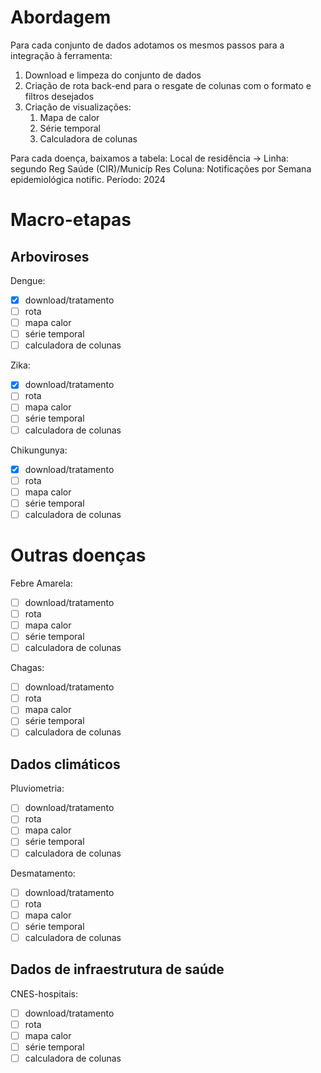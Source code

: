 # Abordagem
Para cada conjunto de dados adotamos os mesmos passos para a integração à
ferramenta:
1. Download e limpeza do conjunto de dados
1. Criação de rota back-end para o resgate de colunas com o formato e filtros
   desejados
1. Criação de visualizações:
    1. Mapa de calor
    1. Série temporal
    1. Calculadora de colunas

Para cada doença, baixamos a tabela:
Local de residência ->
Linha: segundo Reg Saúde (CIR)/Municíp Res
Coluna: Notificações por Semana epidemiológica notific. 
Período: 2024

# Macro-etapas
## Arboviroses
Dengue:
- [x] download/tratamento
- [ ] rota
- [ ] mapa calor
- [ ] série temporal
- [ ] calculadora de colunas

Zika:
- [x] download/tratamento
- [ ] rota
- [ ] mapa calor
- [ ] série temporal
- [ ] calculadora de colunas

Chikungunya:
- [x] download/tratamento
- [ ] rota
- [ ] mapa calor
- [ ] série temporal
- [ ] calculadora de colunas

# Outras doenças
Febre Amarela:
- [ ] download/tratamento
- [ ] rota
- [ ] mapa calor
- [ ] série temporal
- [ ] calculadora de colunas

Chagas:
- [ ] download/tratamento
- [ ] rota
- [ ] mapa calor
- [ ] série temporal
- [ ] calculadora de colunas

## Dados climáticos
Pluviometria:
- [ ] download/tratamento
- [ ] rota
- [ ] mapa calor
- [ ] série temporal
- [ ] calculadora de colunas

Desmatamento:
- [ ] download/tratamento
- [ ] rota
- [ ] mapa calor
- [ ] série temporal
- [ ] calculadora de colunas

## Dados de infraestrutura de saúde
CNES-hospitais:
- [ ] download/tratamento
- [ ] rota
- [ ] mapa calor
- [ ] série temporal
- [ ] calculadora de colunas
